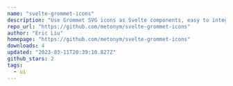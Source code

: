 ```yaml
---
name: "svelte-grommet-icons"
description: "Use Grommet SVG icons as Svelte components, easy to integrate and use."
repo_url: "https://github.com/metonym/svelte-grommet-icons"
author: "Eric Liu"
homepage: "https://github.com/metonym/svelte-grommet-icons"
downloads: 4
updated: "2023-03-11T20:39:10.827Z"
github_stars: 2
tags: 
  - ui
---
```

